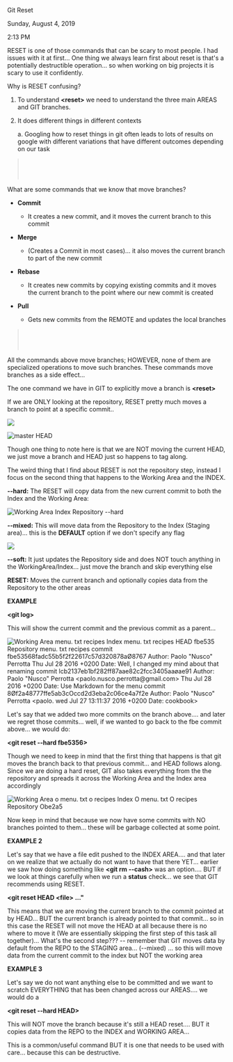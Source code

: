 Git Reset

Sunday, August 4, 2019

2:13 PM

RESET is one of those commands that can be scary to most people. I had issues with it at first\... One thing we always learn first about reset is that\'s a potentially destructible operation\... so when working on big projects it is scary to use it confidently.

Why is RESET confusing?

1.  To understand **\<reset\>** we need to understand the three main AREAS and GIT branches.

2.  It does different things in different contexts

    a.  Googling how to reset things in git often leads to lots of results on google with different variations that have different outcomes depending on our task

>  
>
>  

What are some commands that we know that move branches?

-   **Commit**

    -   It creates a new commit, and it moves the current branch to this commit

-   **Merge**

    -   (Creates a Commit in most cases)... it also moves the current branch to part of the new commit

-   **Rebase**

    -   It creates new commits by copying existing commits and it moves the current branch to the point where our new commit is created

-   **Pull**

    -   Gets new commits from the REMOTE and updates the local branches

>  
>
>  

All the commands above move branches; HOWEVER, none of them are specialized operations to move such branches. These commands move branches as a side effect\...

The one command we have in GIT to explicitly move a branch is **\<reset\>**

If we are ONLY looking at the repository, RESET pretty much moves a branch to point at a specific commit..

![](002_Git_Reset_000.png)

![master HEAD ](002_Git_Reset_001.png)

Though one thing to note here is that we are NOT moving the current HEAD, we just move a branch and HEAD just so happens to tag along.

The weird thing that I find about RESET is not the repository step, instead I focus on the second thing that happens to the Working Area and the INDEX.

**\--hard:** The RESET will copy data from the new current commit to both the Index and the Working Area:

![Working Area Index Repository \--hard ](002_Git_Reset_002.png)

**\--mixed:** This will move data from the Repository to the Index (Staging area)... this is the **DEFAULT** option if we don\'t specify any flag

![](002_Git_Reset_003.png)

**\--soft:** It just updates the Repository side and does NOT touch anything in the WorkingArea/Index\... just move the branch and skip everything else

**RESET:** Moves the current branch and optionally copies data from the Repository to the other areas

**EXAMPLE**

**\<git log\>**

This will show the current commit and the previous commit as a parent\...

![Working Area menu. txt recipes Index menu. txt recipes HEAD fbe535 Repository menu. txt recipes commit fbe53568fadc55b5f2f22617c57d320878aØ8767 Author: Paolo \"Nusco\" Perrotta Thu Jul 28 2016 +0200 Date: Well, I changed my mind about that renaming commit lcb2137eb1bf282ff87aae82c2fcc3405aaøae91 Author: Paolo \"Nusco\" Perrotta \<paolo.nusco.perrotta@gmail.com\> Thu Jul 28 2016 +0200 Date: Use Markdown for the menu commit 8Øf2a48777ffe5ab3cOccd2d3eba2c06ce4a7f2e Author: Paolo \"Nusco\" Perrotta \<paolo. wed Jul 27 13:11:37 2016 +0200 Date: cookbook\> ](002_Git_Reset_004.png)

Let\'s say that we added two more commits on the branch above\.... and later we regret those commits\... well, if we wanted to go back to the fbe commit above\... we would do:

**\<git reset --hard fbe5356\>**

Though we need to keep in mind that the first thing that happens is that git moves the branch back to that previous commit\... and HEAD follows along. Since we are doing a hard reset, GIT also takes everything from the the repository and spreads it across the Working Area and the Index area accordingly

![Working Area o menu. txt o recipes Index O menu. txt O recipes Repository Obe2a5 ](002_Git_Reset_005.png)

Now keep in mind that because we now have some commits with NO branches pointed to them\... these will be garbage collected at some point.

**EXAMPLE 2**

Let\'s say that we have a file edit pushed to the INDEX AREA\.... and that later on we realize that we actually do not want to have that there YET\... earlier we saw how doing something like **\<git rm \--cash\>** was an option\.... BUT if we look at things carefully when we run a **status** check\... we see that GIT recommends using RESET.

**\<git reset HEAD \<file\> ...\"**

This means that we are moving the current branch to the commit pointed at by HEAD\... BUT the current branch is already pointed to that commit\... so in this case the RESET will not move the HEAD at all because there is no where to move it (We are essentially skipping the first step of this task all together)... What\'s the second step??? \-- remember that GIT moves data by default from the REPO to the STAGING area\... (\--mixed) ... so this will move data from the current commit to the index but NOT the working area

**EXAMPLE 3**

Let\'s say we do not want anything else to be committed and we want to scratch EVERYTHING that has been changed across our AREAS\.... we would do a

**\<git reset --hard HEAD\>**

This will NOT move the branch because it\'s still a HEAD reset\.... BUT it copies data from the REPO to the INDEX and WORKING AREA\...

This is a common/useful command BUT it is one that needs to be used with care\... because this can be destructive.
